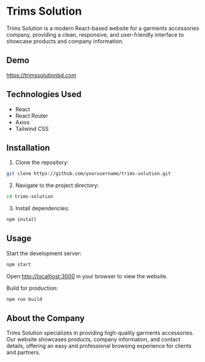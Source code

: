 # Trims Solution

Trims Solution is a modern React-based website for a garments accessories company, providing a clean, responsive, and user-friendly interface to showcase products and company information.

## Demo

https://trimssolutionbd.com

## Technologies Used

- React
- React Router
- Axios
- Tailwind CSS

## Installation

1. Clone the repository:

```bash
git clone https://github.com/yourusername/trims-solution.git
```

2. Navigate to the project directory:

```bash
cd trims-solution
```

3. Install dependencies:

```bash
npm install
```

## Usage

Start the development server:

```bash
npm start
```

Open [http://localhost:3000](http://localhost:3000) in your browser to view the website.

Build for production:

```bash
npm run build
```

## About the Company

Trims Solution specializes in providing high-quality garments accessories. Our website showcases products, company information, and contact details, offering an easy and professional browsing experience for clients and partners.
